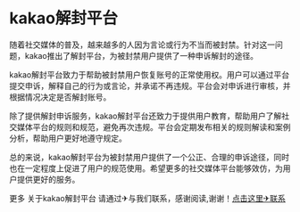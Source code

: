 # kakao解封平台

随着社交媒体的普及，越来越多的人因为言论或行为不当而被封禁。针对这一问题，kakao推出了解封平台，为被封禁用户提供了一种申诉解封的途径。

kakao解封平台致力于帮助被封禁用户恢复账号的正常使用权。用户可以通过平台提交申诉，解释自己的行为或言论，并承诺不再违规。平台会对申诉进行审核，并根据情况决定是否解封账号。

除了提供解封申诉服务，kakao解封平台还致力于提供用户教育，帮助用户了解社交媒体平台的规则和规范，避免再次违规。平台会定期发布相关的规则解读和案例分析，帮助用户更好地遵守规定。

总的来说，kakao解封平台为被封禁用户提供了一个公正、合理的申诉途径，同时也在一定程度上促进了用户的规范使用。希望更多的社交媒体平台能够效仿，为用户提供更好的服务。

更多 关于kakao解封平台 请通过✈与我们联系，感谢阅读,谢谢！[点击这里✈联系](https://t.me/LM999bot)